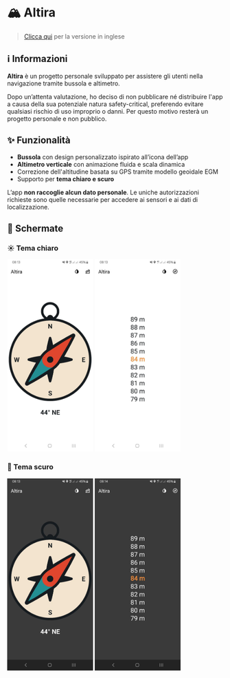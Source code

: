 # 🏔️ Altira

> [Clicca qui](README.md) per la versione in inglese

## ℹ️ Informazioni

**Altira** è un progetto personale sviluppato per assistere gli utenti nella navigazione tramite bussola e altimetro.

Dopo un’attenta valutazione, ho deciso di non pubblicare né distribuire l'app a causa della sua potenziale natura safety-critical, preferendo evitare qualsiasi rischio di uso improprio o danni. Per questo motivo resterà un progetto personale e non pubblico.

## ✨ Funzionalità

- **Bussola** con design personalizzato ispirato all’icona dell’app  
- **Altimetro verticale** con animazione fluida e scala dinamica  
- Correzione dell'altitudine basata su GPS tramite modello geoidale EGM  
- Supporto per **tema chiaro e scuro**  

L’app **non raccoglie alcun dato personale**. Le uniche autorizzazioni richieste sono quelle necessarie per accedere ai sensori e ai dati di localizzazione.

## 📱 Schermate

### ☀️ Tema chiaro

<div display="flex"> 
  <img src="https://github.com/simdlg/altira-info/blob/main/imgs/screenshot-1.jpg" alt="Screenshot 1" width="200px" />
  <img src="https://github.com/simdlg/altira-info/blob/main/imgs/screenshot-2.jpg" alt="Screenshot 2" width="200px" />
</div>

### 🌙 Tema scuro

<div display="flex">
  <img src="https://github.com/simdlg/altira-info/blob/main/imgs/screenshot-3.jpg" alt="Screenshot 3" width="200px" />
  <img src="https://github.com/simdlg/altira-info/blob/main/imgs/screenshot-4.jpg" alt="Screenshot 4" width="200px" />
</div>
